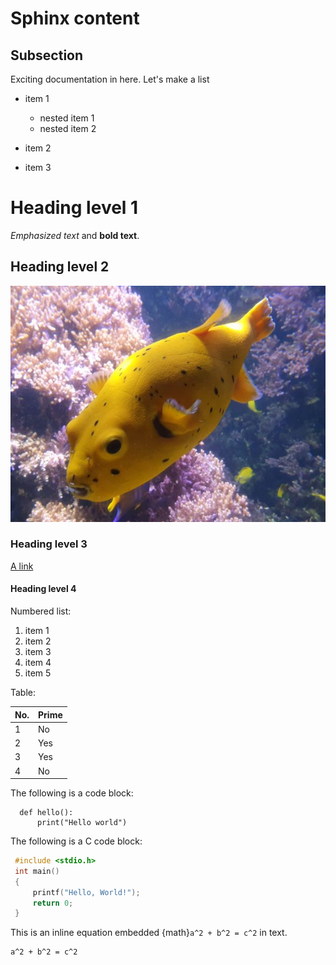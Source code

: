 # Sphinx content

## Subsection

Exciting documentation in here.
Let's make a list

- item 1

  - nested item 1
  - nested item 2

- item 2
- item 3

# Heading level 1

*Emphasized text* and **bold text**.

## Heading level 2

![](pepper.jpg)

### Heading level 3

[A link](http://www.google.com)

#### Heading level 4

Numbered list:

1. item 1
2. item 2
3. item 3
1. item 4
1. item 5

Table:

| No.  |  Prime |
| ---- | ------ |
| 1    |  No    |
| 2    |  Yes   |
| 3    |  Yes   |
| 4    |  No    |

The following is a code block:
```
  def hello():
      print("Hello world")
```

The following is a C code block:

 ```c
  #include <stdio.h>
  int main()
  {
      printf("Hello, World!");
      return 0;
  }
 ```

This is an inline equation embedded {math}`a^2 + b^2 = c^2` in text.

```{math}
a^2 + b^2 = c^2
```

 ```{include} /external/README.md
 ```
